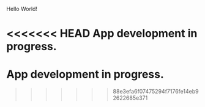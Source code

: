Hello World!

<<<<<<< HEAD
App development in progress.
=======
# App development in progress.
>>>>>>> 88e3efa6f07475294f7176fe14eb92622685e371
